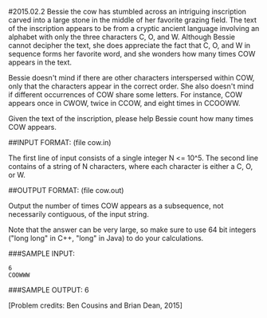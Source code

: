 #2015.02.2
Bessie the cow has stumbled across an intriguing inscription carved into a large stone in the middle of her favorite grazing field. The text of the inscription appears to be from a cryptic ancient language involving an alphabet with only the three characters C, O, and W. Although Bessie cannot decipher the text, she does appreciate the fact that C, O, and W in sequence forms her favorite word, and she wonders how many times COW appears in the text.

Bessie doesn't mind if there are other characters interspersed within COW, only that the characters appear in the correct order. She also doesn't mind if different occurrences of COW share some letters. For instance, COW appears once in CWOW, twice in CCOW, and eight times in CCOOWW.

Given the text of the inscription, please help Bessie count how many times COW appears.

##INPUT FORMAT: (file cow.in)

The first line of input consists of a single integer N <= 10^5. The second line contains of a string of N characters, where each character is either a C, O, or W.

##OUTPUT FORMAT: (file cow.out)

Output the number of times COW appears as a subsequence, not necessarily contiguous, of the input string.

Note that the answer can be very large, so make sure to use 64 bit integers ("long long" in C++, "long" in Java) to do your calculations.

###SAMPLE INPUT:
```
6
COOWWW
```

###SAMPLE OUTPUT:
6

[Problem credits: Ben Cousins and Brian Dean, 2015]